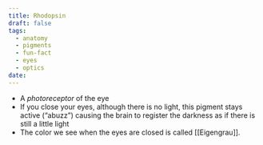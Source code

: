 ```yaml
---
title: Rhodopsin
draft: false
tags:
  - anatomy
  - pigments
  - fun-fact
  - eyes
  - optics
date:
---
```

- A *photoreceptor* of the eye
- If you close your eyes, although there is no light, this pigment stays active (“abuzz”) causing the brain to register the darkness as if there is still a little light
- The color we see when the eyes are closed is called [[Eigengrau]].
